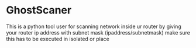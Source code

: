 # GhostScaner
This is a python tool user for scanning network inside ur router by giving your router ip address with subnet mask (ipaddress/subnetmask)
make sure this has to be executed in isolated or place 
